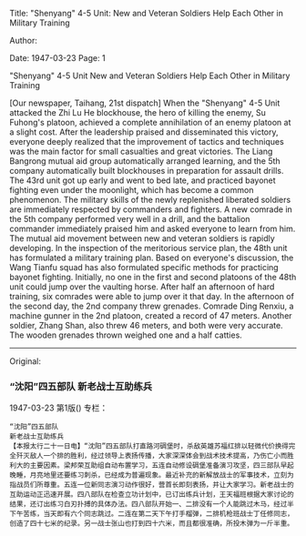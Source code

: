 Title: "Shenyang" 4-5 Unit: New and Veteran Soldiers Help Each Other in Military Training

Author:

Date: 1947-03-23
Page: 1

"Shenyang" 4-5 Unit
New and Veteran Soldiers Help Each Other in Military Training

[Our newspaper, Taihang, 21st dispatch] When the "Shenyang" 4-5 Unit attacked the Zhi Lu He blockhouse, the hero of killing the enemy, Su Fuhong's platoon, achieved a complete annihilation of an enemy platoon at a slight cost. After the leadership praised and disseminated this victory, everyone deeply realized that the improvement of tactics and techniques was the main factor for small casualties and great victories. The Liang Bangrong mutual aid group automatically arranged learning, and the 5th company automatically built blockhouses in preparation for assault drills. The 43rd unit got up early and went to bed late, and practiced bayonet fighting even under the moonlight, which has become a common phenomenon. The military skills of the newly replenished liberated soldiers are immediately respected by commanders and fighters. A new comrade in the 5th company performed very well in a drill, and the battalion commander immediately praised him and asked everyone to learn from him. The mutual aid movement between new and veteran soldiers is rapidly developing. In the inspection of the meritorious service plan, the 48th unit has formulated a military training plan. Based on everyone's discussion, the Wang Tianfu squad has also formulated specific methods for practicing bayonet fighting. Initially, no one in the first and second platoons of the 48th unit could jump over the vaulting horse. After half an afternoon of hard training, six comrades were able to jump over it that day. In the afternoon of the second day, the 2nd company threw grenades. Comrade Ding Renxiu, a machine gunner in the 2nd platoon, created a record of 47 meters. Another soldier, Zhang Shan, also threw 46 meters, and both were very accurate. The wooden grenades thrown weighed one and a half catties.



<hr /> 

Original: 


### “沈阳”四五部队  新老战士互助练兵

1947-03-23
第1版()
专栏：

    “沈阳”四五部队
    新老战士互助练兵
    【本报太行二十一日电】“沈阳”四五部队打直路河碉堡时，杀敌英雄苏福红排以轻微代价换得完全歼灭敌人一个排的胜利，经过领导上表扬传播，大家深深体会到战术技术提高，乃伤亡小而胜利大的主要因素。梁邦荣互助组自动布置学习，五连自动修设碉堡准备演习攻坚，四三部队早起晚睡，月亮地里还要练习刺杀，已经成为普遍现象。最近补充的新解放战士的军事技术，立刻为指战员们所尊重。五连一位新同志演习动作很好，营首长即刻表扬，并让大家学习。新老战士的互助运动正迅速开展。四八部队在检查立功计划中，已订出练兵计划，王天福班根据大家讨论的结果，还订出练习白刃扑搏的具体办法。四八部队开始一、二排没有一个人能跳过木马，经过半下午苦练，当天即有六个同志跳过。二连在第二天下午打手榴弹，二排机枪班战士丁任修同志，创造了四十七米的纪录。另一战士张山也打到四十六米，而且都很准确，所投木弹为一斤半重。
